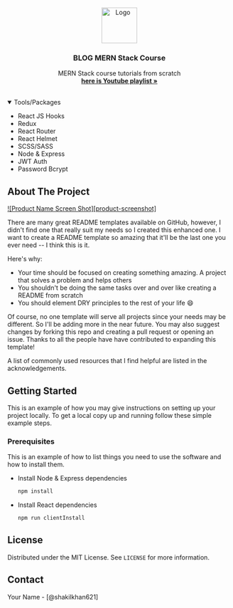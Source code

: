 <!--
*** Thanks for checking out the Best-README-Template. If you have a suggestion
*** that would make this better, please fork the repo and create a pull request
*** or simply open an issue with the tag "enhancement".
*** Thanks again! Now go create something AMAZING! :D
-->

<!-- PROJECT SHIELDS -->
<!--
*** I'm using markdown "reference style" links for readability.
*** Reference links are enclosed in brackets [ ] instead of parentheses ( ).
*** See the bottom of this document for the declaration of the reference variables
*** for contributors-url, forks-url, etc. This is an optional, concise syntax you may use.
*** https://www.markdownguide.org/basic-syntax/#reference-style-links
-->

<!-- PROJECT LOGO -->
<br />
<p align="center">
    <img src="/https://images.unsplash.com/photo-1448227922836-6d05b3f8b663?ixid=MnwxMjA3fDB8MHxwaG90by1wYWdlfHx8fGVufDB8fHx8&ixlib=rb-1.2.1&auto=format&fit=crop&w=500&q=80" alt="Logo" width="80" height="80">
  <h3 align="center">BLOG MERN Stack Course</h3>

  <p align="center">
    MERN Stack course tutorials from scratch
    <br />
    <a href="https://www.youtube.com/playlist?list=PLZdXBpi-l7C7cle-FNXQuYnYl2mdPe_o1"><strong>here is Youtube playlist »</strong></a>
    <br />
    <br />
  </p>
</p>

<!-- TABLE OF CONTENTS -->
<details open="open">
  <summary>Tools/Packages</summary>
  <ul>
     <li>React JS Hooks</li>
     <li>Redux</li>
     <li>React Router</li>
     <li>React Helmet</li>
     <li>SCSS/SASS</li>
     <li>Node & Express</li>
     <li>JWT Auth</li>
     <li>Password Bcrypt</li>
  </ul>
</details>

<!-- ABOUT THE PROJECT -->

## About The Project

[![Product Name Screen Shot][product-screenshot]](https://example.com)

There are many great README templates available on GitHub, however, I didn't
find one that really suit my needs so I created this enhanced one. I want to
create a README template so amazing that it'll be the last one you ever need --
I think this is it.

Here's why:

- Your time should be focused on creating something amazing. A project that
  solves a problem and helps others
- You shouldn't be doing the same tasks over and over like creating a README
  from scratch
- You should element DRY principles to the rest of your life :smile:

Of course, no one template will serve all projects since your needs may be
different. So I'll be adding more in the near future. You may also suggest
changes by forking this repo and creating a pull request or opening an issue.
Thanks to all the people have have contributed to expanding this template!

A list of commonly used resources that I find helpful are listed in the
acknowledgements.

<!-- ### Built With

This section should list any major frameworks that you built your project using.
Leave any add-ons/plugins for the acknowledgements section. Here are a few
examples.

- [Bootstrap](https://getbootstrap.com)
- [JQuery](https://jquery.com)
- [Laravel](https://laravel.com) -->

<!-- GETTING STARTED -->

## Getting Started

This is an example of how you may give instructions on setting up your project
locally. To get a local copy up and running follow these simple example steps.

### Prerequisites

This is an example of how to list things you need to use the software and how to
install them.

- Install Node & Express dependencies
  ```sh
  npm install
  ```
- Install React dependencies
  ```sh
  npm run clientInstall
  ```

## License

Distributed under the MIT License. See `LICENSE` for more information.

<!-- CONTACT -->

## Contact

Your Name - [@shakilkhan621]
